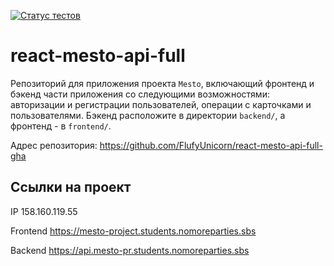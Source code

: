 [![Статус тестов](../../actions/workflows/tests.yml/badge.svg)](../../actions/workflows/tests.yml)

# react-mesto-api-full
Репозиторий для приложения проекта `Mesto`, включающий фронтенд и бэкенд части приложения со следующими возможностями: авторизации и регистрации пользователей, операции с карточками и пользователями. Бэкенд расположите в директории `backend/`, а фронтенд - в `frontend/`. 
  

Адрес репозитория: https://github.com/FlufyUnicorn/react-mesto-api-full-gha

## Ссылки на проект

IP 158.160.119.55

Frontend https://mesto-project.students.nomoreparties.sbs

Backend https://api.mesto-pr.students.nomoreparties.sbs
